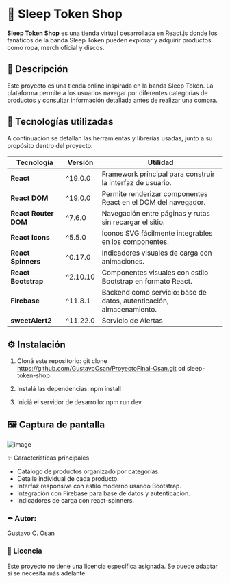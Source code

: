 # 🛒 Sleep Token Shop

**Sleep Token Shop** es una tienda virtual desarrollada en React.js donde los fanáticos de la banda Sleep Token pueden explorar y adquirir productos como ropa, merch oficial y discos.

## 🧾 Descripción

Este proyecto es una tienda online inspirada en la banda Sleep Token. La plataforma permite a los usuarios navegar por diferentes categorías de productos y consultar información detallada antes de realizar una compra.

## 🚀 Tecnologías utilizadas

A continuación se detallan las herramientas y librerías usadas, junto a su propósito dentro del proyecto:

| Tecnología             | Versión     | Utilidad                                                                  |
|------------------------|-------------|---------------------------------------------------------------------------|
| **React**              | ^19.0.0     | Framework principal para construir la interfaz de usuario.                |
| **React DOM**          | ^19.0.0     | Permite renderizar componentes React en el DOM del navegador.             |
| **React Router DOM**   | ^7.6.0      | Navegación entre páginas y rutas sin recargar el sitio.                   |
| **React Icons**        | ^5.5.0      | Íconos SVG fácilmente integrables en los componentes.                     |
| **React Spinners**     | ^0.17.0     | Indicadores visuales de carga con animaciones.                            |
| **React Bootstrap**    | ^2.10.10    | Componentes visuales con estilo Bootstrap en formato React.               |
| **Firebase**           | ^11.8.1     | Backend como servicio: base de datos, autenticación, almacenamiento.      |
| **sweetAlert2**        | ^11.22.0    | Servicio de Alertas                                                       |

## ⚙️ Instalación
1. Cloná este repositorio:
   git clone https://github.com/GustavoOsan/ProyectoFinal-Osan.git
   cd sleep-token-shop

2. Instalá las dependencias:
npm install

3. Iniciá el servidor de desarrollo:
npm run dev


## 🖼️ Captura de pantalla
![image]()


✨ Características principales
- Catálogo de productos organizado por categorías.
- Detalle individual de cada producto.
- Interfaz responsive con estilo moderno usando Bootstrap.
- Integración con Firebase para base de datos y autenticación.
- Indicadores de carga con react-spinners.

### ✒ Autor:
Gustavo C. Osan


### 📖 Licencia
Este proyecto no tiene una licencia específica asignada. Se puede adaptar si se necesita más adelante.
